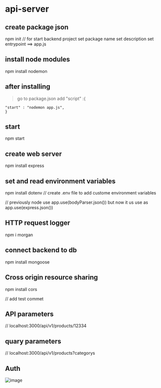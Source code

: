 # api-server

## create package json

npm init // for start backend project
set package name
set description
set entrypoint ==> app.js

## install node modules

npm install nodemon

## after installing

> go to package.json
> add "script" :{

    "start" : "nodemon app.js",
    }

## start

npm start

## create web server

npm install express

## set and read environment variables

npm install dotenv
// create .env file to add custome environment variables

// previously node use app.use(bodyParser.json()) but
now it us use as app.use(express.json())

## HTTP request logger

npm i morgan

## connect backend to db

npm install mongoose

## Cross origin resource sharing

npm install cors

// add test commet

## API parameters

// localhost:3000/api/v1/products/12334

## quary parameters

// localhost:3000/api/v1/products?categorys

## Auth
![image](https://user-images.githubusercontent.com/75485255/196804413-aff09e66-59e7-475d-80b3-f868386cfa7a.png)

